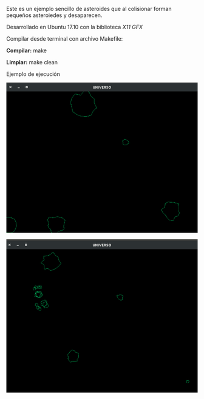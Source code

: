 

Este es un ejemplo sencillo de asteroides que al colisionar forman pequeños asteroiedes y desaparecen.

Desarrollado en Ubuntu 17.10 con la biblioteca *X11 GFX*

Compilar desde terminal con archivo Makefile:

**Compilar:**
	make

**Limpiar:**
	make clean

Ejemplo de ejecución

![Ejemplo 1](../Asteroides/Imagen1.png)

![Ejemplo 2](../Asteroides/Imagen2.png)	 
